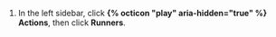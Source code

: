 1. In the left sidebar, click **{% octicon "play" aria-hidden="true" %} Actions**, then click **Runners**.
